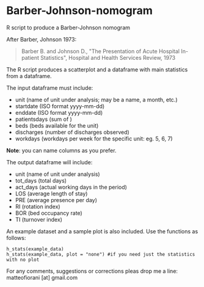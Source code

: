 # Barber-Johnson-nomogram
R script to produce a Barber-Johnson nomogram

After Barber, Johnson 1973:

> Barber B. and Johnson D., "The Presentation of Acute Hospital In-patient Statistics",
> Hospital and Health Services Review, 1973

The R script produces a scatterplot and a dataframe with main statistics from a dataframe.

The input dataframe must include:

* unit (name of unit under analysis; may be a name, a month, etc.) 
* startdate (ISO format yyyy-mm-dd)
* enddate (ISO format yyyy-mm-dd)
* patientsdays (sum of ) 
* beds (beds available for the unit)
* discharges (number of discharges observed)
* workdays (workdays per week for the specific unit: eg. 5, 6, 7)

**Note**: you can name columns as you prefer.

The output dataframe will include:

* unit (name of unit under analysis)
* tot_days (total days)
* act_days (actual working days in the period)
* LOS (average length of stay)
* PRE (average presence per day)
* RI (rotation index)
* BOR (bed occupancy rate)
* TI (turnover index)

An example dataset and a sample plot is also included.
Use the functions as follows:

    h_stats(example_data)
    h_stats(example_data, plot = "none") #if you need just the statistics with no plot

For any comments, suggestions or corrections pleas drop me a line:
matteofiorani [at] gmail.com
